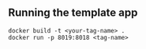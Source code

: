 ## Running the template app
```docker build -t <your-tag-name> .``` \
```docker run -p 8019:8018 <tag-name>```
